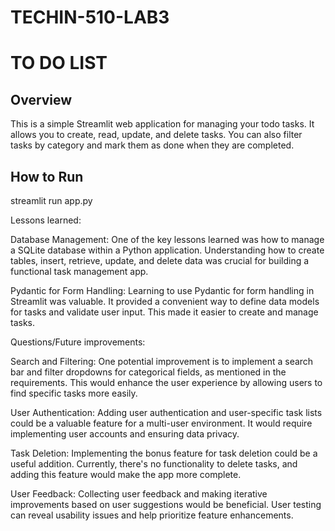 # TECHIN-510-LAB3
# TO DO LIST

## Overview

This is a simple Streamlit web application for managing your todo tasks. It allows you to create, read, update, and delete tasks. You can also filter tasks by category and mark them as done when they are completed.
## How to Run

streamlit run app.py




Lessons learned:

Database Management: One of the key lessons learned was how to manage a SQLite database within a Python application. Understanding how to create tables, insert, retrieve, update, and delete data was crucial for building a functional task management app.

Pydantic for Form Handling: Learning to use Pydantic for form handling in Streamlit was valuable. It provided a convenient way to define data models for tasks and validate user input. This made it easier to create and manage tasks.



Questions/Future improvements:

Search and Filtering: One potential improvement is to implement a search bar and filter dropdowns for categorical fields, as mentioned in the requirements. This would enhance the user experience by allowing users to find specific tasks more easily.

User Authentication: Adding user authentication and user-specific task lists could be a valuable feature for a multi-user environment. It would require implementing user accounts and ensuring data privacy.

Task Deletion: Implementing the bonus feature for task deletion could be a useful addition. Currently, there's no functionality to delete tasks, and adding this feature would make the app more complete.

User Feedback: Collecting user feedback and making iterative improvements based on user suggestions would be beneficial. User testing can reveal usability issues and help prioritize feature enhancements.

